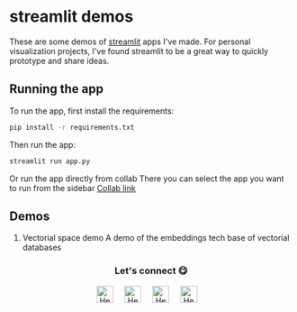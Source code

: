 # streamlit demos

These are some demos of [streamlit](https://streamlit.io/) apps I've made. For personal visualization projects, I've found streamlit to be a great way to quickly prototype and share ideas.

## Running the app
To run the app, first install the requirements:
```bash
pip install -r requirements.txt
```
Then run the app:
```bash
streamlit run app.py
```

Or run the app directly from collab
There you can select the app you want to run from the sidebar
[Collab link](https://colab.research.google.com/drive/11K5Jh4kM7RBg4mvphIwmKEusYSkxJRVs#scrollTo=tmB4QyfTM4Du)

## Demos
1. Vectorial space demo
A demo of the embeddings tech base of vectorial databases


<div align="center">
<h3 align="center">Let's connect 😋</h3>
</div>
<p align="center">
<a href="https://www.linkedin.com/in/hector-pulido-17547369/" target="blank">
<img align="center" width="30px" alt="Hector's LinkedIn" src="https://www.vectorlogo.zone/logos/linkedin/linkedin-icon.svg"/></a> &nbsp; &nbsp;
<a href="https://twitter.com/Hector_Pulido_" target="blank">
<img align="center" width="30px" alt="Hector's Twitter" src="https://www.vectorlogo.zone/logos/twitter/twitter-official.svg"/></a> &nbsp; &nbsp;
<a href="https://www.twitch.tv/hector_pulido_" target="blank">
<img align="center" width="30px" alt="Hector's Twitch" src="https://www.vectorlogo.zone/logos/twitch/twitch-icon.svg"/></a> &nbsp; &nbsp;
<a href="https://www.youtube.com/channel/UCS_iMeH0P0nsIDPvBaJckOw" target="blank">
<img align="center" width="30px" alt="Hector's Youtube" src="https://www.vectorlogo.zone/logos/youtube/youtube-icon.svg"/></a> &nbsp; &nbsp;

</p>
